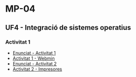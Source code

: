 # MP-04

## UF4 - Integració de sistemes operatius
### Activitat 1
- [Enunciat - Activitat 1](enunciat1.md)
- [Activitat 1 - Webmin](activitat1.md)
- [Enunciat - Activitat 2](enunciat2.md)
- [Activitat 2 - Impresores](activitat-impresores.md)
